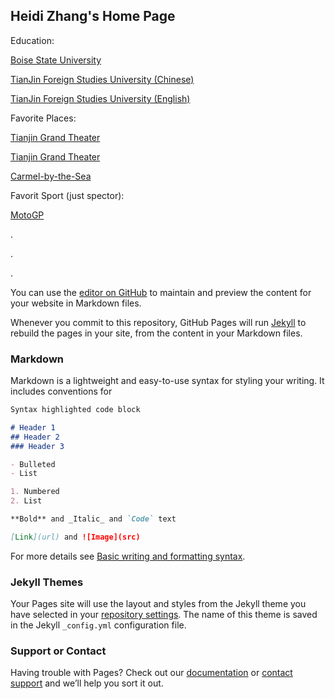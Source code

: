 ## Heidi Zhang's Home Page


Education:

[Boise State University](https://www.boisestate.edu)

[TianJin Foreign Studies University (Chinese)](http://www.tjfsu.edu.cn)

[TianJin Foreign Studies University (English)](http://www.tjfsu.edu.cn/bindex)


Favorite Places:

[Tianjin Grand Theater](https://www.sbp.de/en/project/tianjin-grand-theater)

[Tianjin Grand Theater](https://en.wikipedia.org/wiki/Tianjin_Grand_Theatre)

[Carmel-by-the-Sea](https://www.carmelcalifornia.com)


Favorit Sport (just spector):

[MotoGP](https://www.motogp.com)








.

.

.

You can use the [editor on GitHub](https://github.com/HeidiZhang88/heidizhang88.github.io/edit/main/README.md) to maintain and preview the content for your website in Markdown files.

Whenever you commit to this repository, GitHub Pages will run [Jekyll](https://jekyllrb.com/) to rebuild the pages in your site, from the content in your Markdown files.

### Markdown

Markdown is a lightweight and easy-to-use syntax for styling your writing. It includes conventions for

```markdown
Syntax highlighted code block

# Header 1
## Header 2
### Header 3

- Bulleted
- List

1. Numbered
2. List

**Bold** and _Italic_ and `Code` text

[Link](url) and ![Image](src)
```

For more details see [Basic writing and formatting syntax](https://docs.github.com/en/github/writing-on-github/getting-started-with-writing-and-formatting-on-github/basic-writing-and-formatting-syntax).

### Jekyll Themes

Your Pages site will use the layout and styles from the Jekyll theme you have selected in your [repository settings](https://github.com/HeidiZhang88/heidizhang88.github.io/settings/pages). The name of this theme is saved in the Jekyll `_config.yml` configuration file.

### Support or Contact

Having trouble with Pages? Check out our [documentation](https://docs.github.com/categories/github-pages-basics/) or [contact support](https://support.github.com/contact) and we’ll help you sort it out.
